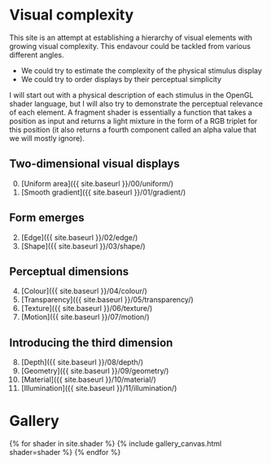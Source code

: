 # Visual complexity

This site is an attempt at establishing a hierarchy of visual elements with growing visual complexity.
This endavour could be tackled from various different angles.
* We could try to estimate the complexity of the physical stimulus display
* We could try to order displays by their perceptual simplicity

I will start out with a physical description of each stimulus in the OpenGL shader language, but I will also try to demonstrate the perceptual relevance of each element.
A fragment shader is essentially a function that takes a position as input and returns a light mixture in the form of a RGB triplet for this position (it also returns a fourth component called an alpha value that we will mostly ignore).

## Two-dimensional visual displays
0. [Uniform area]({{ site.baseurl }}/00/uniform/)
1. [Smooth gradient]({{ site.baseurl }}/01/gradient/)

## Form emerges
2. [Edge]({{ site.baseurl }}/02/edge/)
3. [Shape]({{ site.baseurl }}/03/shape/)

## Perceptual dimensions
4. [Colour]({{ site.baseurl }}/04/colour/)
5. [Transparency]({{ site.baseurl }}/05/transparency/)
6. [Texture]({{ site.baseurl }}/06/texture/)
7. [Motion]({{ site.baseurl }}/07/motion/)

## Introducing the third dimension
8. [Depth]({{ site.baseurl }}/08/depth/)
9. [Geometry]({{ site.baseurl }}/09/geometry/)
10. [Material]({{ site.baseurl }}/10/material/)
11. [Illumination]({{ site.baseurl }}/11/illumination/)

# Gallery
{% for shader in site.shader %}
{% include gallery_canvas.html shader=shader %}
{% endfor %}
